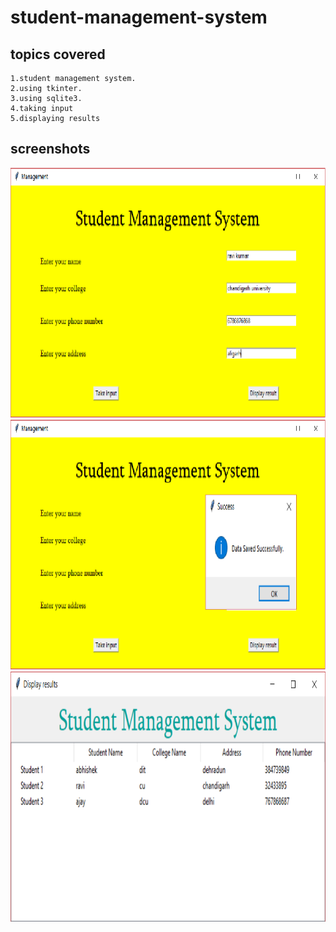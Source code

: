 # student-management-system

## topics covered

    1.student management system.
    2.using tkinter.
    3.using sqlite3.
    4.taking input
    5.displaying results
    
 ## screenshots
 
 <img src="images/exxx1.png" width="700" height="400" >
 <img src="images/exxx2.png" width="700" height="400" >
 <img src="images/exxx3.png" width="700" height="400" >
